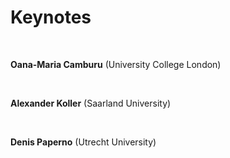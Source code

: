 Keynotes
====

<br>

**Oana-Maria Camburu** (University College London)

<br>

**Alexander Koller** (Saarland University)

<br>

**Denis Paperno** (Utrecht University)





